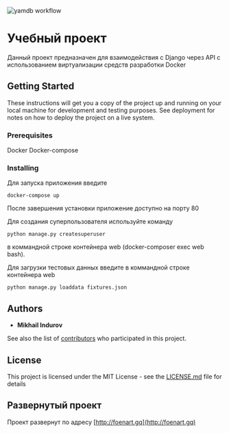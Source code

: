![yamdb workflow](https://github.com/mishastik78/yamdb_final/actions/workflows/yamdb_workflow.yml/badge.svg)

# Учебный проект

Данный проект предназначен для взаимодействия c Django через API с использованием виртуализации средств разработки Docker

## Getting Started

These instructions will get you a copy of the project up and running on your local machine for development and testing purposes. See deployment for notes on how to deploy the project on a live system.

### Prerequisites

Docker
Docker-compose

### Installing

Для запуска приложения введите

```
docker-compose up
```

После завершения установки приложение доступно на порту 80

Для создания суперпользователя используйте команду

```
python manage.py createsuperuser
```
в коммандной строке контейнера web (docker-composer exec web bash).

Для загрузки тестовых данных введите в коммандной строке контейнера web

```
python manage.py loaddata fixtures.json
```


## Authors

* **Mikhail Indurov**

See also the list of [contributors](https://github.com/your/project/contributors) who participated in this project.

## License

This project is licensed under the MIT License - see the [LICENSE.md](LICENSE.md) file for details

## Развернутый проект

Проект развернут по адресу [http://foenart.gq](http://foenart.gq)